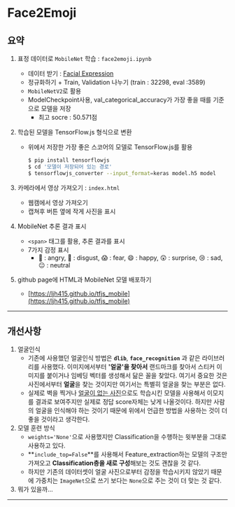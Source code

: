 # Face2Emoji


## 요약

1. 표정 데이터로 ```MobileNet``` 학습 : ```face2emoji.ipynb```

    - 데이터 받기 : [Facial Expression](https://www.kaggle.com/ahmedmoorsy/facial-expression)
    - 정규화하기 + Train, Validation 나누기 (train : 32298, eval :3589)
    - ```MobileNetV2```로 활용
    - ModelCheckpoint사용, val_categorical_accuracy가 가장 좋을 때를 기준으로 모델을 저장
        - 최고 socre : 50.571점
2. 학습된 모델을 TensorFlow.js 형식으로 변환
    - 위에서 저장한 가장 좋은 스코어의 모델로 TensorFlow.js를 활용
        ```bash
        $ pip install tensorflowjs
        $ cd '모델이 저장되어 있는 경로'
        $ tensorflowjs_converter --input_format=keras model.h5 model
        ```
3. 카메라에서 영상 가져오기 : ```index.html```
    - 웹캠에서 영상 가져오기
    - 캡쳐후 버튼 옆에 작게 사진을 표시
4. MobileNet 추론 결과 표시
    - ```<span>``` 태그를 활용, 추론 결과를 표시
    - 7가지 감정 표시
        - 🤬 : angry, 🤢 : disgust, 😱 : fear, 😄 : happy, 😲 : surprise, 😢 : sad, 😐 : neutral
5. github page에 HTML과 MobileNet 모델 배포하기
    
    - [https://ljh415.github.io/tfjs_mobile](https://ljh415.github.io/tfjs_mobile)

---

## 개선사항

1. 얼굴인식
    - 기존에 사용했던 얼굴인식 방법은 **```dlib```**, **```face_recognition```** 과 같은 라이브러리를 사용했다. 이미지에서부터 **'얼굴'을 찾아서** 랜드마크를 찾아서 스티커 이미지를 붙이거나 임베딩 벡터를 생성해서 닮은 꼴을 찾았다. 여기서 중요한 것은 사진에서부터 **얼굴**을 찾는 것이지만 여기서는 특별히 얼굴을 찾는 부분은 없다. 
    - 실제로 벽을 찍거나 <u>얼굴이 없는 사진</u>으로도 학습시킨 모델을 사용해서 이모지를 결과로 보여주지만 실제로 정답 score자체는 낮게 나올것이다. 하지만 사람의 얼굴을 인식해야 하는 것이기 때문에 위에서 언급한 방법을 사용하는 것이 더 좋을 것이라고 생각한다.
2. 모델 훈련 방식
    - ```weights='None'```으로 사용했지만 Classification을 수행하는 윗부분을 그대로 사용하고 있다.
    - **```include_top=False```**를 사용해서 Feature_extraction하는 모델의 구조만 가져오고 **Classification층을 새로 구성**해보는 것도 괜찮을 것 같다.
    - 하지만 기존의 데이터셋이 얼굴 사진으로부터 감정을 학습시키지 않았기 때문에 가중치는 ```ImageNet```으로 쓰기 보다는 ```None```으로 주는 것이 더 맞는 것 같다.
3. 뭐가 있을까...

---

